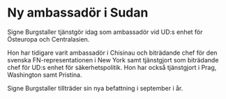 # Ny ambassadör i Sudan

Signe Burgstaller tjänstgör idag som ambassadör vid UD:s enhet för Östeuropa och Centralasien.

Hon har tidigare varit ambassadör i Chisinau och biträdande chef för den svenska FN\-representationen i New York samt tjänstgjort som biträdande chef för UD:s enhet för säkerhetspolitik. Hon har också tjänstgjort i Prag, Washington samt Pristina.

Signe Burgstaller tillträder sin nya befattning i september i år.
